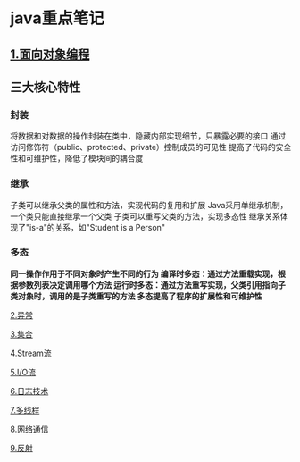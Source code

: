 # java重点笔记
## [1.面向对象编程](https://github.com/wwc04/java-learn-note/tree/main/ObjectOrientedProgramming "面向对象编程")
## 三大核心特性
### 封装
将数据和对数据的操作封装在类中，隐藏内部实现细节，只暴露必要的接口
通过访问修饰符（public、protected、private）控制成员的可见性
提高了代码的安全性和可维护性，降低了模块间的耦合度

### 继承

子类可以继承父类的属性和方法，实现代码的复用和扩展
Java采用单继承机制，一个类只能直接继承一个父类
子类可以重写父类的方法，实现多态性
继承关系体现了"is-a"的关系，如"Student is a Person"

### 多态

<strong>同一操作作用于不同对象时产生不同的行为
编译时多态：通过方法重载实现，根据参数列表决定调用哪个方法
运行时多态：通过方法重写实现，父类引用指向子类对象时，调用的是子类重写的方法
多态提高了程序的扩展性和可维护性</strong>



[2.异常](https://github.com/wwc04/java-learn-note/tree/main/Exception "异常")

[3.集合](https://github.com/wwc04/java-learn-note/tree/main/Set "集合")

[4.Stream流](https://github.com/wwc04/java-learn-note/tree/main/Stream "Stream流")

[5.I/O流](https://github.com/wwc04/java-learn-note/tree/main/IO "I/O流")

[6.日志技术](https://github.com/wwc04/java-learn-note/tree/main/SpecialDocuments/Log "日志技术")

[7.多线程](https://github.com/wwc04/java-learn-note/tree/main/Thream "多线程")

[8.网络通信](https://github.com/wwc04/java-learn-note/tree/main/NetCommunication "网络通信")

[9.反射](https://github.com/wwc04/java-learn-note/tree/main/Reflect "反射")


